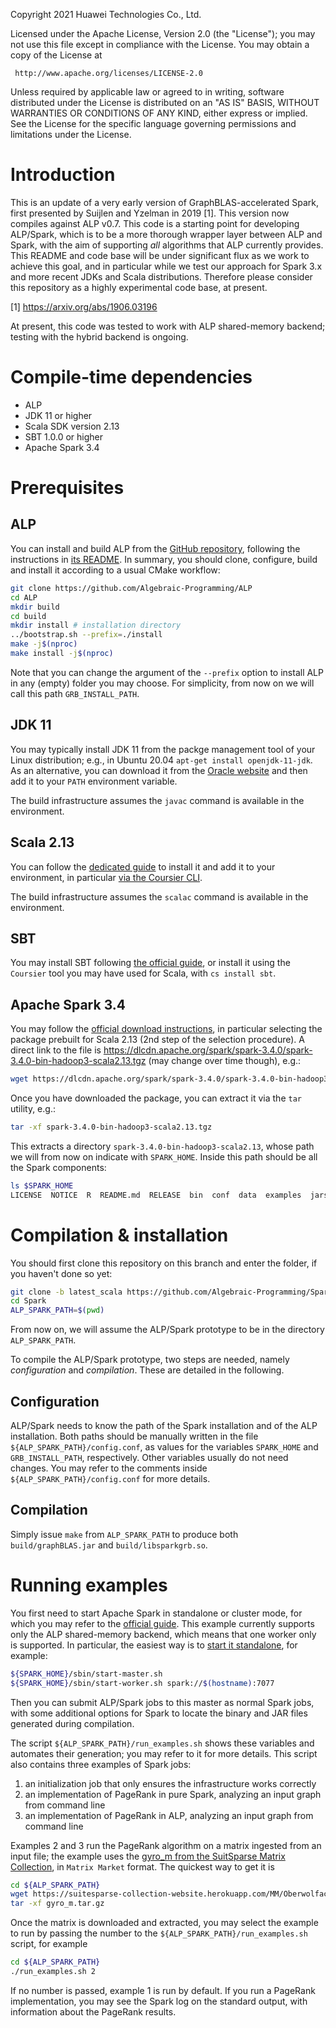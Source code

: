 

   Copyright 2021 Huawei Technologies Co., Ltd.

 Licensed under the Apache License, Version 2.0 (the "License");
 you may not use this file except in compliance with the License.
 You may obtain a copy of the License at

     http://www.apache.org/licenses/LICENSE-2.0

 Unless required by applicable law or agreed to in writing, software
 distributed under the License is distributed on an "AS IS" BASIS,
 WITHOUT WARRANTIES OR CONDITIONS OF ANY KIND, either express or implied.
 See the License for the specific language governing permissions and
 limitations under the License.


# Introduction
This is an update of a very early version of GraphBLAS-accelerated Spark, first
presented by Suijlen and Yzelman in 2019 [1]. This version now compiles against
ALP v0.7. This code is a starting point for developing ALP/Spark, which is to be
a more thorough wrapper layer between ALP and Spark, with the aim of supporting
*all* algorithms that ALP currently provides. This README and code base will be
under significant flux as we work to achieve this goal, and in particular while
we test our approach for Spark 3.x and more recent JDKs and Scala distributions.
Therefore please consider this repository as a highly experimental code base, at
present.

[1] https://arxiv.org/abs/1906.03196

At present, this code was tested to work with ALP shared-memory backend; testing
with the hybrid backend is ongoing.

# Compile-time dependencies

* ALP
* JDK 11 or higher
* Scala SDK version 2.13
* SBT 1.0.0 or higher
* Apache Spark 3.4

# Prerequisites

## ALP
You can install and build ALP from the [GitHub repository](https://github.com/Algebraic-Programming/ALP.git),
following the instructions in [its README](https://github.com/Algebraic-Programming/ALP#readme).
In summary, you should clone, configure, build and install it according to a
usual CMake workflow:

```bash
git clone https://github.com/Algebraic-Programming/ALP
cd ALP
mkdir build
cd build
mkdir install # installation directory
../bootstrap.sh --prefix=./install
make -j$(nproc)
make install -j$(nproc)
```

Note that you can change the argument of the `--prefix` option to install ALP in
any (empty) folder you may choose. For simplicity, from now on we will call this
path `GRB_INSTALL_PATH`.

## JDK 11
You may typically install JDK 11 from the packge management tool of your Linux
distribution; e.g., in Ubuntu 20.04 `apt-get install openjdk-11-jdk`. As an
alternative, you can download it from the
[Oracle website](https://www.oracle.com/java/technologies/javase/jdk11-archive-downloads.html)
and then add it to your `PATH` environment variable.

The build infrastructure assumes the `javac` command is available in the
environment.

## Scala 2.13
You can follow the [dedicated guide](https://www.scala-lang.org/download/2.13.0.html)
to install it and add it to your environment, in particular
[via the Coursier CLI](https://docs.scala-lang.org/getting-started/index.html#using-the-scala-installer-recommended-way).

The build infrastructure assumes the `scalac` command is available in the
environment.

## SBT
You may install SBT following [the official guide](https://www.scala-sbt.org/1.x/docs/Installing-sbt-on-Linux.html), or install it using the `Coursier` tool you may have
used for Scala, with `cs install sbt`.

## Apache Spark 3.4
You may follow the [official download instructions](https://spark.apache.org/downloads.html),
in particular selecting the package prebuilt for Scala 2.13 (2nd step of the
selection procedure). A direct link to the file is
https://dlcdn.apache.org/spark/spark-3.4.0/spark-3.4.0-bin-hadoop3-scala2.13.tgz
(may change over time though), e.g.:

```bash
wget https://dlcdn.apache.org/spark/spark-3.4.0/spark-3.4.0-bin-hadoop3-scala2.13.tgz
```

Once you have downloaded the package, you can extract it via the `tar` utility,
e.g.:

```bash
tar -xf spark-3.4.0-bin-hadoop3-scala2.13.tgz
```

This extracts a directory `spark-3.4.0-bin-hadoop3-scala2.13`, whose path we
will from now on indicate with `SPARK_HOME`. Inside this
path should be all the Spark components:

```bash
ls $SPARK_HOME
LICENSE  NOTICE  R  README.md  RELEASE  bin  conf  data  examples  jars  kubernetes  licenses  logs  python  sbin  work  yarn
```

# Compilation & installation
You should first clone this repository on this branch and enter the folder, if
you haven't done so yet:

```bash
git clone -b latest_scala https://github.com/Algebraic-Programming/Spark.git
cd Spark
ALP_SPARK_PATH=$(pwd)
```

From now on, we will assume the ALP/Spark prototype to be in the directory
`ALP_SPARK_PATH`.

To compile the ALP/Spark prototype, two steps are needed, namely *configuration*
and *compilation*. These are detailed in the following.

## Configuration
ALP/Spark needs to know the path of the Spark installation and of the ALP
installation.
Both paths should be manually written in the file
`${ALP_SPARK_PATH}/config.conf`, as values for the variables `SPARK_HOME` and
`GRB_INSTALL_PATH`, respectively.
Other variables usually do not need changes.
You may refer to the comments inside `${ALP_SPARK_PATH}/config.conf` for more
details.

## Compilation
Simply issue `make` from `ALP_SPARK_PATH` to produce both
`build/graphBLAS.jar` and `build/libsparkgrb.so`.

# Running examples
You first need to start Apache Spark in standalone or cluster mode, for which
you may refer to the [official guide](https://spark.apache.org/docs/latest/).
This example currently supports only the ALP shared-memory backend, which means
that one worker only is supported.
In particular, the easiest way is to
[start it standalone](https://spark.apache.org/docs/latest/spark-standalone.html#starting-a-cluster-manually),
for example:

```bash
${SPARK_HOME}/sbin/start-master.sh
${SPARK_HOME}/sbin/start-worker.sh spark://$(hostname):7077
```

Then you can submit ALP/Spark jobs to this master as normal Spark jobs, with
some additional options for Spark to locate the binary and JAR files generated
during compilation.

The script `${ALP_SPARK_PATH}/run_examples.sh` shows these variables and
automates their generation; you may refer to it for more details.
This script also contains three examples of Spark jobs:

1. an initialization job that only ensures the infrastructure works correctly
2. an implementation of PageRank in pure Spark, analyzing an input graph from command line
3. an implementation of PageRank in ALP, analyzing an input graph from command line

Examples 2 and 3 run the PageRank algorithm on a matrix ingested from an input
file; the example uses the
[gyro_m from the SuitSparse Matrix Collection](https://sparse.tamu.edu/Oberwolfach/gyro_m),
in `Matrix Market` format.
The quickest way to get it is

```bash
cd ${ALP_SPARK_PATH}
wget https://suitesparse-collection-website.herokuapp.com/MM/Oberwolfach/gyro_m.tar.gz
tar -xf gyro_m.tar.gz
```

Once the matrix is downloaded and extracted, you may select the example to run
by passing the number to the `${ALP_SPARK_PATH}/run_examples.sh` script, for
example

```bash
cd ${ALP_SPARK_PATH}
./run_examples.sh 2
```

If no number is passed, example 1 is run by default.
If you run a PageRank implementation, you may see the Spark log on the standard
output, with information about the PageRank results.
